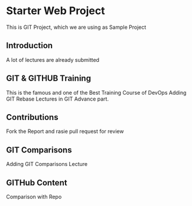 # Starter Web Project

This is GIT Project, which we are using as Sample Project

## Introduction

A lot of lectures are already submitted

## GIT & GITHUB Training
This is the famous and one of the Best Training Course of DevOps
Adding GIT Rebase Lectures in GIT Advance part.

## Contributions
Fork the Report and rasie pull request for review

## GIT Comparisons
Adding GIT Comparisons Lecture

## GITHub Content
Comparison with Repo
